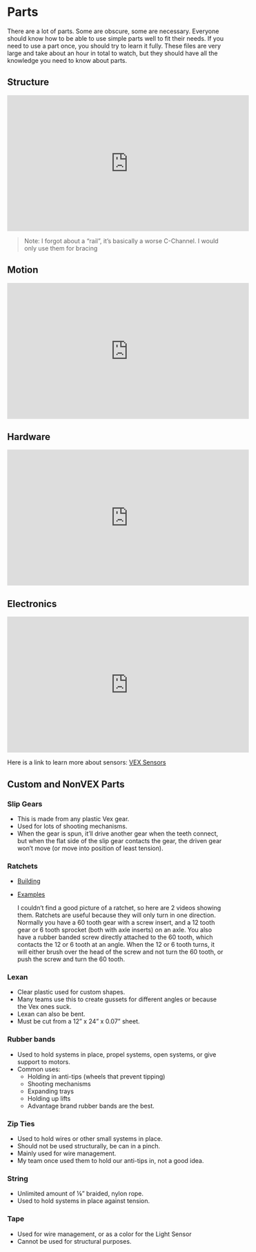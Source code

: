 # Parts

There are a lot of parts. Some are obscure, some are necessary. Everyone should know how to be able to use simple parts well to fit their needs. If you need to use a part once, you should try to learn it fully. These files are very large and take about an hour in total to watch, but they should have all the knowledge you need to know about parts.

## Structure

<iframe width="560" height="315" src="https://www.youtube.com/embed/9wj5aibcKAE" title="Robotics Introduction - Basics - Structure" frameborder="0" allow="accelerometer; autoplay; clipboard-write; encrypted-media; gyroscope; picture-in-picture; web-share" allowfullscreen></iframe>

> Note: I forgot about a “rail”, it’s basically a worse C-Channel. I would only use them for bracing

## Motion

<iframe width="560" height="315" src="https://www.youtube.com/embed/opz3PNI6mY0" title="Robotics Introduction - Basics - Motion" frameborder="0" allow="accelerometer; autoplay; clipboard-write; encrypted-media; gyroscope; picture-in-picture; web-share" allowfullscreen></iframe>

## Hardware

<iframe width="560" height="315" src="https://www.youtube.com/embed/DAcHH1pAQ_c" title="Robotics Introduction - Basics - Hardware" frameborder="0" allow="accelerometer; autoplay; clipboard-write; encrypted-media; gyroscope; picture-in-picture; web-share" allowfullscreen></iframe>

## Electronics

<iframe width="560" height="315" src="https://www.youtube.com/embed/OqzroBgR2dk" title="Robotics Introduction - Basics - Electronics" frameborder="0" allow="accelerometer; autoplay; clipboard-write; encrypted-media; gyroscope; picture-in-picture; web-share" allowfullscreen></iframe>

Here is a link to learn more about sensors: [VEX Sensors](https://wiki.purduesigbots.com/vex-electronics/vex-sensors/3-pin-adi-sensors)

## Custom and NonVEX Parts

### Slip Gears

- This is made from any plastic Vex gear.
- Used for lots of shooting mechanisms.
- When the gear is spun, it’ll drive another gear when the teeth connect, but when the flat side of the slip gear contacts the gear, the driven gear won’t move (or move into position of least tension).

### Ratchets

- [Building](https://www.youtube.com/watch?v=Yqm_LLXDCHA&)
- [Examples](https://www.youtube.com/watch?v=5oYMlgNAVO4&t=136s)

  I couldn’t find a good picture of a ratchet, so here are 2 videos showing them.
  Ratchets are useful because they will only turn in one direction.
  Normally you have a 60 tooth gear with a screw insert, and a 12 tooth gear or 6 tooth sprocket (both with axle inserts) on an axle. You also have a rubber banded screw directly attached to the 60 tooth, which contacts the 12 or 6 tooth at an angle. When the 12 or 6 tooth turns, it will either brush over the head of the screw and not turn the 60 tooth, or push the screw and turn the 60 tooth.

### Lexan

- Clear plastic used for custom shapes.
- Many teams use this to create gussets for different angles or because the Vex ones suck.
- Lexan can also be bent.
- Must be cut from a 12” x 24” x 0.07” sheet.

### Rubber bands

- Used to hold systems in place, propel systems, open systems, or give support to motors.
- Common uses:
  - Holding in anti-tips (wheels that prevent tipping)
  - Shooting mechanisms
  - Expanding trays
  - Holding up lifts
  - Advantage brand rubber bands are the best.

### Zip Ties

- Used to hold wires or other small systems in place.
- Should not be used structurally, be can in a pinch.
- Mainly used for wire management.
- My team once used them to hold our anti-tips in, not a good idea.

### String

- Unlimited amount of ⅛” braided, nylon rope.
- Used to hold systems in place against tension.

### Tape

- Used for wire management, or as a color for the Light Sensor
- Cannot be used for structural purposes.
